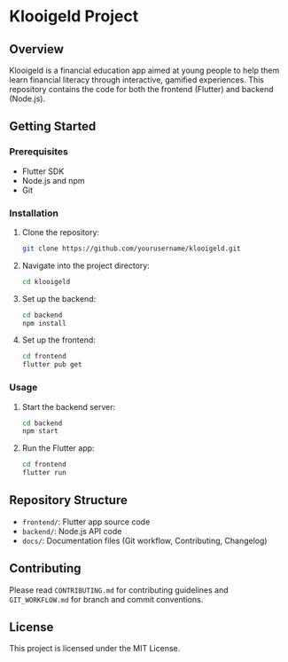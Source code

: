 
# Klooigeld Project

## Overview
Klooigeld is a financial education app aimed at young people to help them learn financial literacy through interactive, gamified experiences. This repository contains the code for both the frontend (Flutter) and backend (Node.js).

## Getting Started

### Prerequisites
- Flutter SDK
- Node.js and npm
- Git

### Installation
1. Clone the repository:
   ```bash
   git clone https://github.com/yourusername/klooigeld.git
   ```
2. Navigate into the project directory:
   ```bash
   cd klooigeld
   ```
3. Set up the backend:
   ```bash
   cd backend
   npm install
   ```
4. Set up the frontend:
   ```bash
   cd frontend
   flutter pub get
   ```

### Usage
1. Start the backend server:
   ```bash
   cd backend
   npm start
   ```
2. Run the Flutter app:
   ```bash
   cd frontend
   flutter run
   ```

## Repository Structure
- `frontend/`: Flutter app source code
- `backend/`: Node.js API code
- `docs/`: Documentation files (Git workflow, Contributing, Changelog)

## Contributing
Please read `CONTRIBUTING.md` for contributing guidelines and `GIT_WORKFLOW.md` for branch and commit conventions.

## License
This project is licensed under the MIT License.
